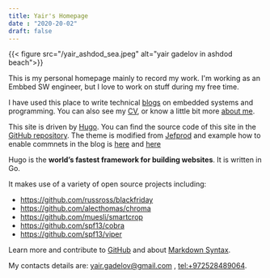 ```yaml
---
title: Yair's Homepage
date : "2020-20-02"
draft: false
---
```


<!-- <img src="" class="align-right"/> -->
{{< figure src="/yair_ashdod_sea.jpeg" alt="yair gadelov in ashdod beach">}}

This is my personal homepage mainly to record my work. I'm working as an Embbed SW engineer, but I love to work on stuff during my free time.

I have used this place to write technical [blogs](/blogs/) on embedded systems and programming.
You can also see my [CV](/cv/), or know a little bit more [about me](/about/).

This site is driven by [Hugo](https://gohugo.io/). You can find the source code of this site in the [GitHub repository](https://github.com/yairgd/yairgd.github.io/). The theme is modified from [Jefprod](https://github.com/Tazeg/hugo-blog-jeffprod) and example how to enable commnets in the blog is [here](https://yasoob.me/posts/running_staticman_on_static_hugo_blog_with_nested_comments/) and [here](https://www.datascienceblog.net/post/other/staticman_comments/)

Hugo is the **world’s fastest framework for building websites**. It is written in Go.

It makes use of a variety of open source projects including:

* https://github.com/russross/blackfriday
* https://github.com/alecthomas/chroma
* https://github.com/muesli/smartcrop
* https://github.com/spf13/cobra
* https://github.com/spf13/viper

Learn more and contribute to [GitHub](https://github.com/gohugoio) and about [Markdown Syntax](https://daringfireball.net/projects/markdown/syntax#p).

My contacts details are: [yair.gadelov@gmail.com](mailto:yair.gadelov@gmail.com) ,  <tel:+972528489064>. 

